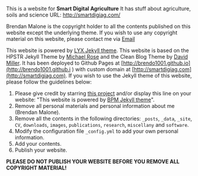 
This is a website for
**Smart Digital Agriculture**
It has stuff about agriculture, soils and science
URL: http://smartdigiag.com/


Brendan Malone is the copyright holder to all the contents published on this website except the underlying theme. If you wish to use any copyright material on this website, please contact me via [Email](malone.brendan1001@gmail.com) 

This website is powered by [LYX Jekyll theme](https://github.com/liuyxpp/liuyxpp.github.io). This website is based on the HPSTR Jekyll Theme by [Michael Rose](https://github.com/mmistakes) and the Clean Blog Theme by [David Miller](https://github.com/davidtmiller/). 
It has been deployed to Github Pages at [http://brendo1001.github.io](http://brendo1001.github.i ) with custom domain at [http://smartdigiag.com](http://smartdigiag.com). If you wish to use the Jekyll theme of this website, please follow the guidelines below:

1. Please give credit by starring [this project](https://github.com/brendo1001/brendo1001.github.io) and/or display this line on your website: "This website is powered by [BPM Jekyll theme](https://github.com/brendo1001/brendo1001.github.io)".
2. Remove all personal materials and personal information about me (Brendan Malone).
3. Remove all the contents in the following directories: `_posts`, `_data`, `_site`, `CV`, `downloads`, `images`, `publications`, `research`, `miscellany` and `software`.
4. Modify the configuration file `_config.yml` to add your own personal information.
5. Add your contents.
6. Publish your website.

**PLEASE DO NOT PUBLISH YOUR WEBSITE BEFORE YOU REMOVE ALL COPYRIGHT MATERIAL!**

